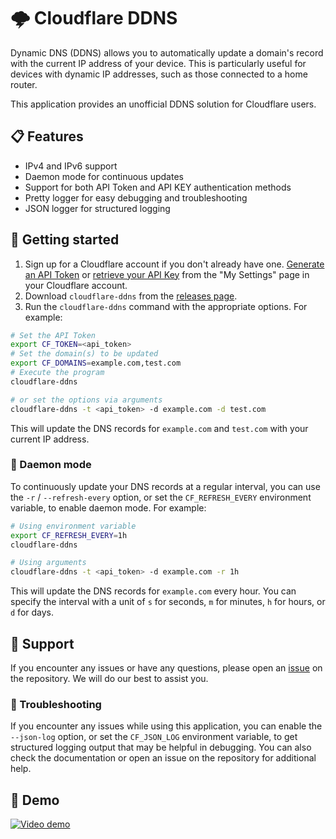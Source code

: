 # 🌩️ Cloudflare DDNS
Dynamic DNS (DDNS) allows you to automatically update a domain's record with the current IP address of your device. This is particularly useful for devices with dynamic IP addresses, such as those connected to a home router.

This application provides an unofficial DDNS solution for Cloudflare users.

## 📋 Features
- IPv4 and IPv6 support
- Daemon mode for continuous updates
- Support for both API Token and API KEY authentication methods
- Pretty logger for easy debugging and troubleshooting
- JSON logger for structured logging

## 🚀 Getting started
1. Sign up for a Cloudflare account if you don't already have one.
[Generate an API Token](https://developers.cloudflare.com/fundamentals/api/get-started/create-token/) or [retrieve your API Key](https://developers.cloudflare.com/fundamentals/api/get-started/keys/) from the "My Settings" page in your Cloudflare account.
2. Download `cloudflare-ddns` from the [releases page](https://github.com/claudio4/cloudflare-ddns/releases).
3. Run the `cloudflare-ddns` command with the appropriate options. For example:
```sh
# Set the API Token
export CF_TOKEN=<api_token>
# Set the domain(s) to be updated
export CF_DOMAINS=example.com,test.com
# Execute the program
cloudflare-ddns

# or set the options via arguments
cloudflare-ddns -t <api_token> -d example.com -d test.com
```
This will update the DNS records for `example.com` and `test.com` with your current IP address.

### 🔄 Daemon mode
To continuously update your DNS records at a regular interval, you can use the `-r` / `--refresh-every` option, or set the `CF_REFRESH_EVERY` environment variable, to enable daemon mode. For example:
```sh
# Using environment variable
export CF_REFRESH_EVERY=1h
cloudflare-ddns

# Using arguments
cloudflare-ddns -t <api_token> -d example.com -r 1h
```
This will update the DNS records for `example.com` every hour. You can specify the interval with a unit of `s` for seconds, `m` for minutes, `h` for hours, or `d` for days.

## 🙏 Support
If you encounter any issues or have any questions, please open an [issue](https://github.com/claudio4/cloudflare-ddns/issues) on the repository. We will do our best to assist you.

### 🔎 Troubleshooting
If you encounter any issues while using this application, you can enable the `--json-log` option, or set the `CF_JSON_LOG` environment variable, to get structured logging output that may be helpful in debugging. You can also check the documentation or open an issue on the repository for additional help.

## 🎥 Demo
[![Video demo](https://asciinema.org/a/ek8WqVSKqGWuUaFUxNMX7dSv6.svg)](https://asciinema.org/a/ek8WqVSKqGWuUaFUxNMX7dSv6)
